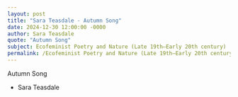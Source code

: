 ```yaml
---
layout: post
title: "Sara Teasdale - Autumn Song"
date: 2024-12-30 12:00:00 -0000
author: Sara Teasdale
quote: "Autumn Song"
subject: Ecofeminist Poetry and Nature (Late 19th–Early 20th century)
permalink: /Ecofeminist Poetry and Nature (Late 19th–Early 20th century)/Sara Teasdale/Sara Teasdale - Autumn Song
---
```


Autumn Song

- Sara Teasdale
